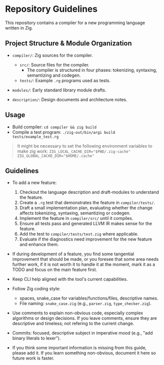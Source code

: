 # Repository Guidelines

This repository contains a compiler for a new programming language written in Zig.


## Project Structure & Module Organization

- `compiler/`: Zig sources for the compiler.
    - `src/`: Source files for the compiler.
        - The compiler is structured in four phases:
        tokenizing, syntaxing, semantizing and codegen.
    - `tests/`: Example `.rg` programs used as tests.

- `modules/`: Early standard library module drafts.

- `description/`: Design documents and architecture notes.


## Usage

- Build compiler: `cd compiler && zig build`
- Compile a test program: `./zig-out/bin/argi build tests/example_test.rg`

> It might be necessary to set the following environment variables to make zig work:
> `ZIG_LOCAL_CACHE_DIR="$PWD/.zig-cache"`
> `ZIG_GLOBAL_CACHE_DIR="$HOME/.cache"`


## Guidelines

- To add a new feature:
    1. Checkout the language description and draft-modules to understand the
       feature.
    2. Create a `.rg` test that demonstrates the feature in `compiler/tests/`.
    3. Draft a small implementation plan, evaluating whether the change affects
       tokenizing, syntaxing, semantizing or codegen.
    4. Implement the feature in `compiler/src/` until it compiles.
    5. Ensure all tests pass and generated LLVM IR makes sense for the feature.
    6. Add the test to `compiler/tests/test.zig` where applicable.
    7. Evaluate if the diagnostics need improvement for the new feature and
       enhance them.

- If during development of a feature, you find some tangential improvement that
should be made, or you foresee that some area needs further work, if it is not
worth it to handle it at the moment, mark it as a TODO and focus on the main
feature first.

- Keep CLI help aligned with the tool's current capabilities.

- Follow Zig coding style:
    - spaces, snake_case for variables/functions/files, descriptive names.
    - File naming: `snake_case.zig` (e.g., `parser.zig`, `type_checker.zig`).

- Use comments to explain non-obvious code, especially complex algorithms or
design decisions. If you leave comments, ensure they are descriptive and
timeless; not refering to the current change.

- Commits: focused, descriptive subject in imperative mood (e.g., "add binary
literals to lexer").

- If you think some important information is missing from this guide, please
add it. If you learn something non-obvious, document it here so future work is
faster.


